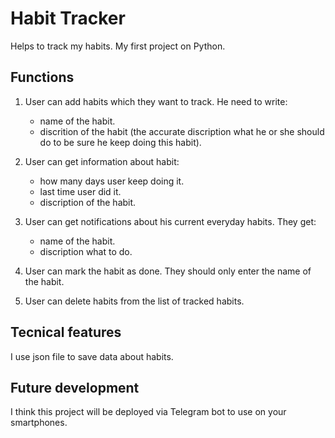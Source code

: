 # Habit Tracker
Helps to track my habits. My first project on Python. 

## Functions
1. User can add habits which they want to track. He need to write:
    - name of the habit.
    - discrition of the habit (the accurate discription what he or she should do to be sure he keep doing this habit).

2. User can get information about habit:
    - how many days user keep doing it.
    - last time user did it.
    - discription of the habit.

3. User can get notifications about his current everyday habits. They get:
    - name of the habit.
    - discription what to do.

4. User can mark the habit as done. They should only enter the name of the habit.

5. User can delete habits from the list of tracked habits.

## Tecnical features

I use json file to save data about habits. 

## Future development
I think this project will be deployed via Telegram bot to use on your smartphones.
